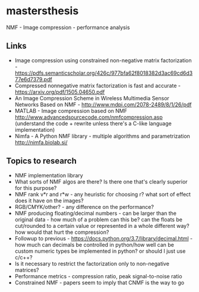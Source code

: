 # mastersthesis

NMF - Image compression - performance analysis

## Links
 * Image compression using constrained non-negative matrix factorization - https://pdfs.semanticscholar.org/426c/977bfa62f8018382d3ac69cd6d377e6d7379.pdf
 * Compressed nonnegative matrix factorization is fast and accurate - https://arxiv.org/pdf/1505.04650.pdf
 * An Image Compression Scheme in Wireless Multimedia Sensor Networks Based on NMF - http://www.mdpi.com/2078-2489/8/1/26/pdf
 * MATLAB - Image compression based on NMF http://www.advancedsourcecode.com/nmfcompression.asp (understand the code + rewrite unless there's a C-like language implementation)
 * Nimfa - A Python NMF library - multiple algorithms and parametrization http://nimfa.biolab.si/

## Topics to research
 * NMF implementation library
 * What sorts of NMF algos are there? Is there one that's clearly superior for this purpose?
 * NMF rank v\*r and r\*w - any heuristic for choosing r? what sort of effect does it have on the images?
 * RGB/CMYK/other? - any difference on the performance?
 * NMF producing floating/decimal numbers - can be larger than the original data - how much of a problem can this be? can the floats be cut/rounded to a certain value or represented in a whole different way? how would that hurt the compression?
 * Followup to previous - https://docs.python.org/3.7/library/decimal.html - how much can decimals be controlled in python/how well can be custom numeric types be implemented in python? or should I just use c/c++?
 * Is it necessary to restrict the factorization only to non-negative matrices?
 * Performance metrics - compression ratio, peak signal-to-noise ratio
 * Constrained NMF - papers seem to imply that CNMF is the way to go
